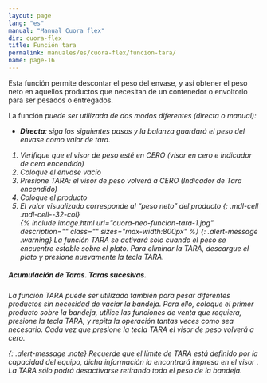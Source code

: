 ```yaml
---
layout: page
lang: "es"
manual: "Manual Cuora flex"
dir: cuora-flex
title: Función tara
permalink: manuales/es/cuora-flex/funcion-tara/
name: page-16
---
```

Esta función permite descontar el peso del envase, y así obtener el peso neto en aquellos productos que necesitan de un contenedor o envoltorio para ser pesados o entregados.

La función <i class="systel-tecla-13"/> puede ser utilizada de dos modos diferentes (directa o manual):

- **Directa**: siga los siguientes pasos y la balanza guardará el peso del envase como valor de tara.
1. Verifique que el visor de peso esté en CERO (visor en cero e indicador de cero encendido)
2. Coloque el envase vacío
3. Presione TARA: el visor de peso volverá a CERO (Indicador de Tara encendido)
4. Coloque el producto
5. El valor visualizado corresponde al *“peso neto”* del producto
{: .mdl-cell .mdl-cell--32-col}  
{% include image.html url="cuora-neo-funcion-tara-1.jpg" description="" class="" sizes="max-width:800px" %}
{: .alert-message .warning}
La función TARA se activará solo cuando el peso se encuentre estable sobre el plato.
Para eliminar la TARA, descargue el plato y presione nuevamente la tecla TARA.

##### Acumulación de Taras. Taras sucesivas.
La función TARA puede ser utilizada también para pesar diferentes productos sin necesidad de vaciar la bandeja.
Para ello, coloque el primer producto sobre la bandeja, utilice las funciones de venta que requiera, presione la tecla TARA, y repita la operación tantas veces como sea necesario. Cada vez que presione la tecla TARA el visor de peso volverá a cero.

{: .alert-message .note}
Recuerde que el límite de TARA está definido por la capacidad del equipo, dicha información la encontrará impresa en el visor .
La TARA sólo podrá desactivarse retirando todo el peso de la bandeja.
